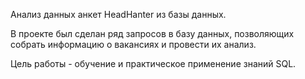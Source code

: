 Анализ данных анкет HeadHanter из базы данных.

В проекте был сделан ряд запросов в базу данных, позволяющих собрать информацию о вакансиях и провести их анализ.

Цель работы - обучение и практическое применение знаний SQL. 
